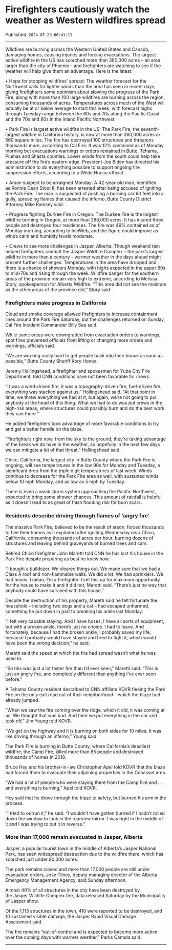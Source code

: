 # Firefighters cautiously watch the weather as Western wildfires spread

Published :`2024-07-29 06:41:11`

---

Wildfires are burning across the Western United States and Canada, damaging homes, causing injuries and forcing evacuations. The largest active wildfire in the US has scorched more than 360,000 acres – an area larger than the city of Phoenix – and firefighters are watching to see if the weather will help give them an advantage. Here is the latest:

• Hope for stopping wildfires’ spread: The weather forecast for the Northwest calls for lighter winds than the area has seen in recent days, giving firefighters some optimism about slowing the progress of the Park Fire, along with more than 100 large wildfires are burning across the region, consuming thousands of acres. Temperatures across much of the West will actually be at or below average to start this week, with forecast highs through Tuesday range between the 60s and 70s along the Pacific Coast and the 70s and 80s in the inland Pacific Northwest.

• Park Fire is largest active wildfire in the US: The Park Fire, the seventh-largest wildfire in California history, is now at more than 360,000 acres or 560 square miles. The fire has destroyed 100 structures and threatens thousands more, according to Cal Fire. It was 12% contained as of Monday morning but evacuations warnings or orders remained in Butte, Tehama, Plumas and Shasta counties. Lower winds from the south could help take pressure off the fire’s eastern edge. President Joe Biden has directed his administration to do everything possible to support ongoing fire suppression efforts, according to a White House official.

• Arson suspect to be arraigned Monday: A 42-year-old man, identified as Ronnie Dean Stout II, has been arrested after being accused of igniting the Park Fire. The man is suspected of pushing a burning car 60 feet into a gully, spreading flames that caused the inferno, Butte County District Attorney Mike Ramsey said.

• Progress fighting Durkee Fire in Oregon: The Durkee Fire is the largest wildfire burning in Oregon, at more than 288,000 acres. It has injured three people and destroyed four residences. The fire was 49% contained as of Monday morning, according to InciWeb, and the figure could improve as winds calm and humidity levels moderate.

• Crews to see more challenges in Jasper, Alberta: Though weekend rain helped firefighters combat the Jasper Wildfire Complex – the park’s largest wildfire in more than a century – warmer weather in the days ahead might present further challenges. Temperatures in the area have dropped and there is a chance of showers Monday, with highs expected in the upper 60s to mid-70s and rising through the week. Wildfire danger for the southern areas of the province remain very high to extreme, according to Melissa Story, spokesperson for Alberta Wildfire. “This area did not see the moisture as the other areas of the province did,” Story said.

### Firefighters make progress in California

Cloud and smoke coverage allowed firefighters to increase containment lines around the Park Fire Saturday, but the challenges returned on Sunday, Cal Fire Incident Commander Billy See said.

While some areas were downgraded from evacuation orders to warnings, spot fires prevented officials from lifting or changing more orders and warnings, officials said.

“We are working really hard to get people back into their house as soon as possible,” Butte County Sheriff Kory Honea.

Jeremy Hollingshead, a firefighter and spokesman for Yuba City Fire Department, told CNN conditions have not been favorable for crews.

“It was a wind-driven fire, it was a topography-driven fire, fuel-driven fire, everything was stacked against us,” Hollingshead said. “At that point in time, we threw everything we had at it, but again, we’re not going to put anybody at the head of this thing. What we had to do was put crews in the high-risk areas, where structures could possibly burn and do the best work they can there.”

He added firefighters took advantage of more favorable conditions to try and get a better handle on the blaze.

“Firefighters right now, from the sky to the ground, they’re taking advantage of the break we do have in the weather, so hopefully in the next few days we can mitigate a lot of that threat,” Hollingshead said.

Chico, California, the largest city in Butte County where the Park Fire is ongoing, will see temperatures in the low 90s for Monday and Tuesday, a significant drop from the triple digit temperatures of last week. Winds continue to decrease for the Park Fire area as well, with sustained winds below 10 mph Monday, and as low as 5 mph by Tuesday.

There is even a weak storm system approaching the Pacific Northwest, expected to bring some shower chances. This amount of rainfall is helpful as it doesn’t lead to as great of flash flooding risk for burn scars.

### Residents describe driving through flames of ‘angry fire’

The massive Park Fire, believed to be the result of arson, forced thousands to flee their homes as it exploded after igniting Wednesday near Chico, California, consuming thousands of acres per hour, burning dozens of structures and leaving behind graveyards of burned trees and cars.

Retired Chico firefighter John Maretti told CNN he has lost his house in the Park Fire despite preparing as best he knew how.

“I bought a bulldozer. We cleared things out. We made sure that we had a Class A roof and non-flammable walls. We did a lot. We had sprinklers. We had hoses. I mean, I’m a firefighter. I set this up for maximum opportunity for the house to make it and it did not, Maretti said. “There’s just no way that anybody could have survived with this house.”

Despite the destruction of his property, Maretti said he felt fortunate the household – including two dogs and a cat – had escaped unharmed, something he put down in part to breaking his ankle last Monday.

“I felt very capable staying. And I have hoses, I have all sorts of equipment, but with a broken ankle, there’s just no choice. I had to leave. And fortunately, because I had the broken ankle, I probably saved my life, because I probably would have stayed and tried to fight it, which would have been the wrong decision,” he said.

Maretti said the speed at which the fire had spread wasn’t what he was used to.

“So this was just a lot faster fire than I’d ever seen,” Maretti said. “This is just an angry fire, and completely different than anything I’ve ever seen before.”

A Tehama County resident described to CNN affiliate KOVR fleeing the Park Fire on the only exit road out of their neighborhood – which the blaze had already jumped.

“When we saw the fire coming over the ridge, which it did, it was coming at us. We thought that was bad. And then we put everything in the car and took off,” Jim Young told KOVR.

“We get on the highway and it is burning on both sides for 10 miles. It was like driving through an inferno,” Young said.

The Park Fire is burning in Butte County, where California’s deadliest wildfire, the Camp Fire, killed more than 85 people and destroyed thousands of homes in 2018.

Bruce Hey and his brother-in-law Christopher Apel told KOVR that the blaze had forced them to evacuate their adjoining properties in the Cohasset area.

“We had a lot of people who were staying there from the Camp Fire and … and everything is burning,” Apel told KOVR.

Hey said that he drove through the blaze to safety, but burned his arm in the process.

“I tried to outrun it,” he said. “I wouldn’t have gotten burned if I hadn’t rolled down the window to look in the rearview mirror. I was right in the middle of it and I was trying to put it in reverse.”

### More than 17,000 remain evacuated in Jasper, Alberta

Jasper, a popular tourist town in the middle of Alberta’s Jasper National Park, has seen widespread destruction due to the wildfire there, which has scorched just under 90,000 acres.

The park remains closed and more than 17,000 people are still under evacuation orders, Jose Tilney, deputy managing director of the Alberta Emergency Management Agency, said Sunday afternoon.

Almost 40% of all structures in the city have been destroyed by the Jasper Wildlife Complex fire, data released Saturday by the Municipality of Jasper show.

Of the 1,113 structures in the town, 410 were reported to be destroyed, and 10 sustained visible damage, the Jasper Rapid Visual Damage Assessment said.

The fire remains “out-of-control and is expected to become more active over the coming days with warmer weather,” Parks Canada said.

---


